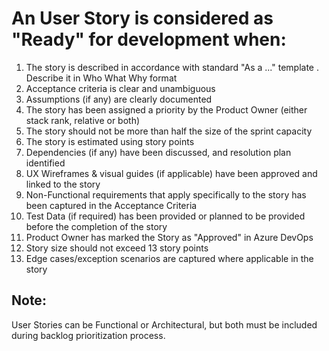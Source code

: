 # An User Story is considered as "Ready" for development when:
1. The story is described in accordance with standard "As a ..." template . Describe it in Who What Why format
1. Acceptance criteria is clear and unambiguous
1. Assumptions (if any) are clearly documented
1. The story has been assigned a priority by the Product Owner (either stack rank, relative or both)
1. The story should not be more than half the size of the sprint capacity
1. The story is estimated using story points
1. Dependencies (if any) have been discussed, and resolution plan identified
1. UX Wireframes & visual guides (if applicable) have been approved and linked to the story
1. Non-Functional requirements that apply specifically to the story has been captured in the Acceptance Criteria
1. Test Data (if required) has been provided or planned to be provided before the completion of the story
1. Product Owner has marked the Story as "Approved" in Azure DevOps
1. Story size should not exceed 13 story points  
1. Edge cases/exception scenarios are captured where applicable in the story


## Note:
User Stories can be Functional or Architectural, but both must be included during backlog prioritization process. 

 
 


  